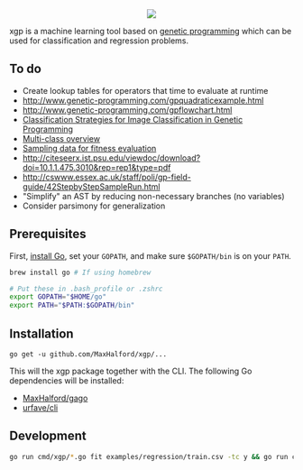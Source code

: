 <div align="center">
  <!-- Logo -->
  <img src="https://docs.google.com/drawings/d/1en_XKo3L65RCiFtu2ftutXYpPE3DO7SBW3qLL36Rdg4/pub?w=389&h=227"/>
</div>

xgp is a machine learning tool based on [genetic programming](https://www.wikiwand.com/en/Genetic_programming) which can be used for classification and regression problems.

## To do

- Create lookup tables for operators that time to evaluate at runtime
- http://www.genetic-programming.com/gpquadraticexample.html
- http://www.genetic-programming.com/gpflowchart.html
- [Classification Strategies for Image Classification in Genetic Programming](http://citeseerx.ist.psu.edu/viewdoc/download?doi=10.1.1.475.3010&rep=rep1&type=pdf)
- [Multi-class overview](http://dynamics.org/~altenber/UH_ICS/EC_REFS/GP_REFS/IEEE/CEC2001/395.pdf)
- [Sampling data for fitness evaluation](http://eplex.cs.ucf.edu/papers/morse_gecco16.pdf)
- http://citeseerx.ist.psu.edu/viewdoc/download?doi=10.1.1.475.3010&rep=rep1&type=pdf
- http://cswww.essex.ac.uk/staff/poli/gp-field-guide/42StepbyStepSampleRun.html
- "Simplify" an AST by reducing non-necessary branches (no variables)
- Consider parsimony for generalization

## Prerequisites

First, [install Go](https://golang.org/dl/), set your `GOPATH`, and make sure `$GOPATH/bin` is on your `PATH`.

```sh
brew install go # If using homebrew

# Put these in .bash_profile or .zshrc
export GOPATH="$HOME/go"
export PATH="$PATH:$GOPATH/bin"
```

## Installation

```
go get -u github.com/MaxHalford/xgp/...
```

This will the xgp package together with the CLI. The following Go dependencies will be installed:

- [MaxHalford/gago](https://github.com/MaxHalford/gago)
- [urfave/cli](https://github.com/urfave/cli)

## Development

```sh
go run cmd/xgp/*.go fit examples/regression/train.csv -tc y && go run cmd/xgp/*.go predict examples/regression/test.csv -tc y
```
